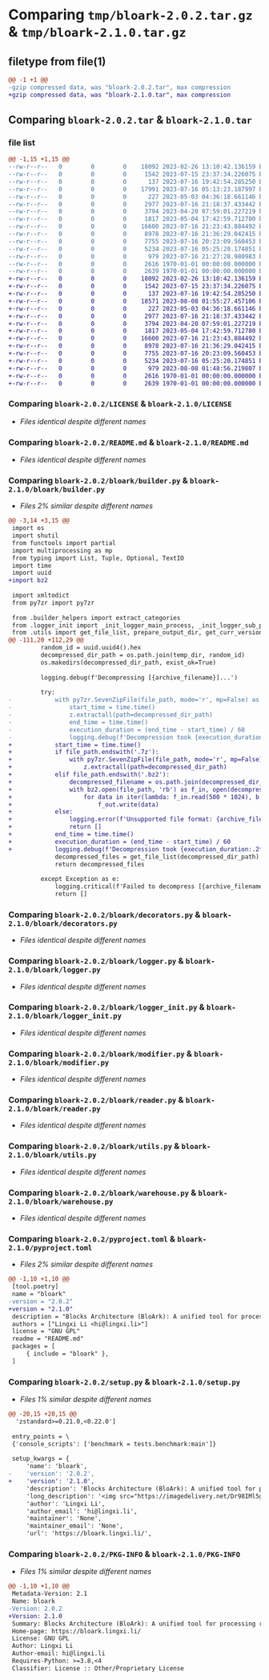 # Comparing `tmp/bloark-2.0.2.tar.gz` & `tmp/bloark-2.1.0.tar.gz`

## filetype from file(1)

```diff
@@ -1 +1 @@
-gzip compressed data, was "bloark-2.0.2.tar", max compression
+gzip compressed data, was "bloark-2.1.0.tar", max compression
```

## Comparing `bloark-2.0.2.tar` & `bloark-2.1.0.tar`

### file list

```diff
@@ -1,15 +1,15 @@
--rw-r--r--   0        0        0    18092 2023-02-26 13:10:42.136159 bloark-2.0.2/LICENSE
--rw-r--r--   0        0        0     1542 2023-07-15 23:37:34.226075 bloark-2.0.2/README.md
--rw-r--r--   0        0        0      137 2023-07-16 19:42:54.285250 bloark-2.0.2/bloark/__init__.py
--rw-r--r--   0        0        0    17991 2023-07-16 05:13:23.187997 bloark-2.0.2/bloark/builder.py
--rw-r--r--   0        0        0      227 2023-05-03 04:36:18.661146 bloark-2.0.2/bloark/builder_helpers.py
--rw-r--r--   0        0        0     2977 2023-07-16 21:18:37.433442 bloark-2.0.2/bloark/decorators.py
--rw-r--r--   0        0        0     3794 2023-04-20 07:59:01.227219 bloark-2.0.2/bloark/logger.py
--rw-r--r--   0        0        0     1817 2023-05-04 17:42:59.712780 bloark-2.0.2/bloark/logger_init.py
--rw-r--r--   0        0        0    16600 2023-07-16 21:23:43.884492 bloark-2.0.2/bloark/modifier.py
--rw-r--r--   0        0        0     8978 2023-07-16 21:36:29.042415 bloark-2.0.2/bloark/reader.py
--rw-r--r--   0        0        0     7755 2023-07-16 20:23:09.560453 bloark-2.0.2/bloark/utils.py
--rw-r--r--   0        0        0     5234 2023-07-16 05:25:20.174851 bloark-2.0.2/bloark/warehouse.py
--rw-r--r--   0        0        0      979 2023-07-16 21:27:28.980983 bloark-2.0.2/pyproject.toml
--rw-r--r--   0        0        0     2616 1970-01-01 00:00:00.000000 bloark-2.0.2/setup.py
--rw-r--r--   0        0        0     2639 1970-01-01 00:00:00.000000 bloark-2.0.2/PKG-INFO
+-rw-r--r--   0        0        0    18092 2023-02-26 13:10:42.136159 bloark-2.1.0/LICENSE
+-rw-r--r--   0        0        0     1542 2023-07-15 23:37:34.226075 bloark-2.1.0/README.md
+-rw-r--r--   0        0        0      137 2023-07-16 19:42:54.285250 bloark-2.1.0/bloark/__init__.py
+-rw-r--r--   0        0        0    18571 2023-08-08 01:55:27.457106 bloark-2.1.0/bloark/builder.py
+-rw-r--r--   0        0        0      227 2023-05-03 04:36:18.661146 bloark-2.1.0/bloark/builder_helpers.py
+-rw-r--r--   0        0        0     2977 2023-07-16 21:18:37.433442 bloark-2.1.0/bloark/decorators.py
+-rw-r--r--   0        0        0     3794 2023-04-20 07:59:01.227219 bloark-2.1.0/bloark/logger.py
+-rw-r--r--   0        0        0     1817 2023-05-04 17:42:59.712780 bloark-2.1.0/bloark/logger_init.py
+-rw-r--r--   0        0        0    16600 2023-07-16 21:23:43.884492 bloark-2.1.0/bloark/modifier.py
+-rw-r--r--   0        0        0     8978 2023-07-16 21:36:29.042415 bloark-2.1.0/bloark/reader.py
+-rw-r--r--   0        0        0     7755 2023-07-16 20:23:09.560453 bloark-2.1.0/bloark/utils.py
+-rw-r--r--   0        0        0     5234 2023-07-16 05:25:20.174851 bloark-2.1.0/bloark/warehouse.py
+-rw-r--r--   0        0        0      979 2023-08-08 01:48:56.219807 bloark-2.1.0/pyproject.toml
+-rw-r--r--   0        0        0     2616 1970-01-01 00:00:00.000000 bloark-2.1.0/setup.py
+-rw-r--r--   0        0        0     2639 1970-01-01 00:00:00.000000 bloark-2.1.0/PKG-INFO
```

### Comparing `bloark-2.0.2/LICENSE` & `bloark-2.1.0/LICENSE`

 * *Files identical despite different names*

### Comparing `bloark-2.0.2/README.md` & `bloark-2.1.0/README.md`

 * *Files identical despite different names*

### Comparing `bloark-2.0.2/bloark/builder.py` & `bloark-2.1.0/bloark/builder.py`

 * *Files 2% similar despite different names*

```diff
@@ -3,14 +3,15 @@
 import os
 import shutil
 from functools import partial
 import multiprocessing as mp
 from typing import List, Tuple, Optional, TextIO
 import time
 import uuid
+import bz2
 
 import xmltodict
 from py7zr import py7zr
 
 from .builder_helpers import extract_categories
 from .logger_init import _init_logger_main_process, _init_logger_sub_process, _init_logger_multiprocessing
 from .utils import get_file_list, prepare_output_dir, get_curr_version, cleanup_dir, compress_zstd, \
@@ -111,20 +112,29 @@
         random_id = uuid.uuid4().hex
         decompressed_dir_path = os.path.join(temp_dir, random_id)
         os.makedirs(decompressed_dir_path, exist_ok=True)
 
         logging.debug(f'Decompressing [{archive_filename}]...')
 
         try:
-            with py7zr.SevenZipFile(file_path, mode='r', mp=False) as z:
-                start_time = time.time()
-                z.extractall(path=decompressed_dir_path)
-                end_time = time.time()
-                execution_duration = (end_time - start_time) / 60
-                logging.debug(f'Decompression took {execution_duration:.2f} min. ({archive_filename})')
+            start_time = time.time()
+            if file_path.endswith('.7z'):
+                with py7zr.SevenZipFile(file_path, mode='r', mp=False) as z:
+                    z.extractall(path=decompressed_dir_path)
+            elif file_path.endswith('.bz2'):
+                decompressed_filename = os.path.join(decompressed_dir_path, file_path.replace('.bz2', '').split('/')[-1])
+                with bz2.open(file_path, 'rb') as f_in, open(decompressed_filename, 'wb') as f_out:
+                    for data in iter(lambda: f_in.read(500 * 1024), b''):  # Read in 500KB chunks once.
+                        f_out.write(data)
+            else:
+                logging.error(f'Unsupported file format: {archive_filename}')
+                return []
+            end_time = time.time()
+            execution_duration = (end_time - start_time) / 60
+            logging.debug(f'Decompression took {execution_duration:.2f} min. ({archive_filename})')
             decompressed_files = get_file_list(decompressed_dir_path)
             return decompressed_files
 
         except Exception as e:
             logging.critical(f'Failed to decompress [{archive_filename}] for this reason: {e}')
             return []
```

### Comparing `bloark-2.0.2/bloark/decorators.py` & `bloark-2.1.0/bloark/decorators.py`

 * *Files identical despite different names*

### Comparing `bloark-2.0.2/bloark/logger.py` & `bloark-2.1.0/bloark/logger.py`

 * *Files identical despite different names*

### Comparing `bloark-2.0.2/bloark/logger_init.py` & `bloark-2.1.0/bloark/logger_init.py`

 * *Files identical despite different names*

### Comparing `bloark-2.0.2/bloark/modifier.py` & `bloark-2.1.0/bloark/modifier.py`

 * *Files identical despite different names*

### Comparing `bloark-2.0.2/bloark/reader.py` & `bloark-2.1.0/bloark/reader.py`

 * *Files identical despite different names*

### Comparing `bloark-2.0.2/bloark/utils.py` & `bloark-2.1.0/bloark/utils.py`

 * *Files identical despite different names*

### Comparing `bloark-2.0.2/bloark/warehouse.py` & `bloark-2.1.0/bloark/warehouse.py`

 * *Files identical despite different names*

### Comparing `bloark-2.0.2/pyproject.toml` & `bloark-2.1.0/pyproject.toml`

 * *Files 2% similar despite different names*

```diff
@@ -1,10 +1,10 @@
 [tool.poetry]
 name = "bloark"
-version = "2.0.2"
+version = "2.1.0"
 description = "Blocks Architecture (BloArk): A unified tool for processing revision-based data efficiently."
 authors = ["Lingxi Li <hi@lingxi.li>"]
 license = "GNU GPL"
 readme = "README.md"
 packages = [
     { include = "bloark" },
 ]
```

### Comparing `bloark-2.0.2/setup.py` & `bloark-2.1.0/setup.py`

 * *Files 1% similar despite different names*

```diff
@@ -20,15 +20,15 @@
  'zstandard>=0.21.0,<0.22.0']
 
 entry_points = \
 {'console_scripts': ['benchmark = tests.benchmark:main']}
 
 setup_kwargs = {
     'name': 'bloark',
-    'version': '2.0.2',
+    'version': '2.1.0',
     'description': 'Blocks Architecture (BloArk): A unified tool for processing revision-based data efficiently.',
     'long_description': '<img src="https://imagedelivery.net/Dr98IMl5gQ9tPkFM5JRcng/b4d5d2b0-860c-4d73-02f0-104d77223800/Ultra" alt="BloArk" />\n\n# Blocks Architecture (BloArk)\n\nBlocks Architecture (BloArk) is a powerful Python package designed to process the extensive edit history of Wikipedia pages into easily manageable and memory-friendly blocks. The package is specifically developed to enable efficient parallelization and composition of these blocks to facilitate faster processing and analysis of large Wikipedia datasets. The original design of this package is to build other Wikipedia-oriented datasets on top of it.\n\nThe package works by dividing the Wikipedia edit history into temporal blocks, which are essentially subsets of the complete dataset that are based on time intervals. These blocks can then be easily processed and analyzed without the need to load the entire dataset into memory.\n\n## Installation\n\nThe package is available on PyPI and can be installed using pip:\n\n```bash\npip install bloark\n```\n\n## Benefits\n\n- **Efficient**: The package is designed to be memory-friendly and can be easily parallelized to process large datasets.\n- **Fast**: The package is designed to be fast and can be easily optimized to process large datasets.\n- **Flexible**: The package is designed to be flexible and can be easily extended to support other types of blocks.\n- **Composable**: The package is designed to be composable and can be easily combined with other packages to build other datasets.\n\n## Specification\n\n- Default compression method: ZStandard.\n',
     'author': 'Lingxi Li',
     'author_email': 'hi@lingxi.li',
     'maintainer': 'None',
     'maintainer_email': 'None',
     'url': 'https://bloark.lingxi.li/',
```

### Comparing `bloark-2.0.2/PKG-INFO` & `bloark-2.1.0/PKG-INFO`

 * *Files 1% similar despite different names*

```diff
@@ -1,10 +1,10 @@
 Metadata-Version: 2.1
 Name: bloark
-Version: 2.0.2
+Version: 2.1.0
 Summary: Blocks Architecture (BloArk): A unified tool for processing revision-based data efficiently.
 Home-page: https://bloark.lingxi.li/
 License: GNU GPL
 Author: Lingxi Li
 Author-email: hi@lingxi.li
 Requires-Python: >=3.8,<4
 Classifier: License :: Other/Proprietary License
```

